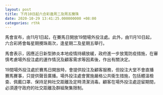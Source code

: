 ```yaml
---
layout: post
title: 下月10日起六合彩逢周二及周五攪珠
date: 2020-10-29 13:41:25.000000000 +08:00
categories: rthk
---
```


馬會宣布，由11月1日起，在賽馬日開放19間場外投注處。此外，由11月10日起，六合彩將會每星期攪珠兩次，逢星期二及星期五舉行。

馬會表示，因應近日新型肺炎本地疫情持續放緩，政府進一步放寬防疫措施，在審慎考慮場外投注處的運作情況及顧客需求等因素後，作出有關決定。

19間場外投注處於賽馬日開放時，會提供投注及顧客服務，但投注大堂不會直播賽馬賽事，只提供聲音廣播。場外投注處會實施嚴格公共衞生措施，包括體溫檢查、佩戴口罩、保持足夠社交距離及定時清潔消毒。顧客在場外投注處逗留期間，必須遵守政府的社交距離及群組聚集限制。
